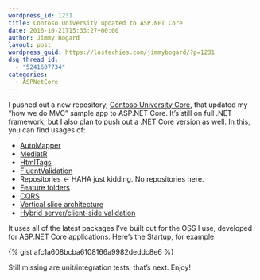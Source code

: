 ```yaml
---
wordpress_id: 1231
title: Contoso University updated to ASP.NET Core
date: 2016-10-21T15:33:27+00:00
author: Jimmy Bogard
layout: post
wordpress_guid: https://lostechies.com/jimmybogard/?p=1231
dsq_thread_id:
  - "5241607734"
categories:
  - ASPNetCore
---
```

I pushed out a new repository, [Contoso University Core](https://github.com/jbogard/contosouniversitycore), that updated my “how we do MVC” sample app to ASP.NET Core. It’s still on full .NET framework, but I also plan to push out a .NET Core version as well. In this, you can find usages of:

  * [AutoMapper](https://github.com/automapper/automapper)
  * [MediatR](https://github.com/jbogard/mediatr)
  * [HtmlTags](https://github.com/HtmlTags/htmltags)
  * [FluentValidation](https://github.com/JeremySkinner/FluentValidation)
  * Repositories <- HAHA just kidding. No repositories here.
  * [Feature folders](http://timgthomas.com/2013/10/feature-folders-in-asp-net-mvc/)
  * [CQRS](https://lostechies.com/jimmybogard/2015/05/05/cqrs-with-mediatr-and-automapper/)
  * [Vertical slice architecture](https://vimeo.com/131633177)
  * [Hybrid server/client-side validation](http://timgthomas.com/2013/09/simplify-client-side-validation-by-adding-a-server/)

It uses all of the latest packages I’ve built out for the OSS I use, developed for ASP.NET Core applications. Here’s the Startup, for example:

{% gist afc1a608bcba6108166a9982deddc8e6 %}

Still missing are unit/integration tests, that’s next. Enjoy!